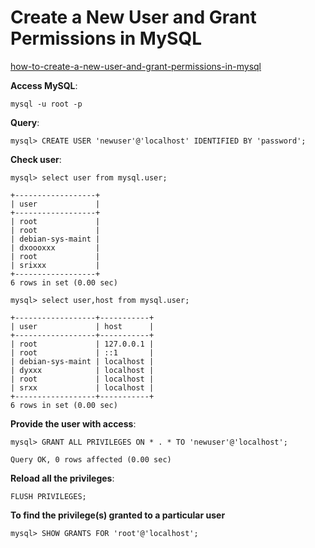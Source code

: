 # Create a New User and Grant Permissions in MySQL
[how-to-create-a-new-user-and-grant-permissions-in-mysql](https://www.digitalocean.com/community/tutorials/how-to-create-a-new-user-and-grant-permissions-in-mysql)

**Access MySQL**:

	mysql -u root -p

**Query**:	

	mysql> CREATE USER 'newuser'@'localhost' IDENTIFIED BY 'password';

**Check user**:

	mysql> select user from mysql.user;

	+------------------+
	| user             |
	+------------------+
	| root             |
	| root             |
	| debian-sys-maint |
	| dxoooxxx         |
	| root             |
	| srixxx           |
	+------------------+
	6 rows in set (0.00 sec)

	mysql> select user,host from mysql.user;

	+------------------+-----------+
	| user             | host      |
	+------------------+-----------+
	| root             | 127.0.0.1 |
	| root             | ::1       |
	| debian-sys-maint | localhost |
	| dyxxx            | localhost |
	| root             | localhost |
	| srxx             | localhost |
	+------------------+-----------+
	6 rows in set (0.00 sec) 

**Provide the user with access**:

	mysql> GRANT ALL PRIVILEGES ON * . * TO 'newuser'@'localhost';

	Query OK, 0 rows affected (0.00 sec)

**Reload all the privileges**:

	FLUSH PRIVILEGES;

**To find the privilege(s) granted to a particular user**	

	mysql> SHOW GRANTS FOR 'root'@'localhost';